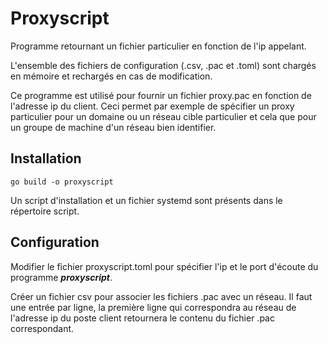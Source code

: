 # Proxyscript

Programme retournant un fichier particulier en fonction de l'ip appelant.

L'ensemble des fichiers de configuration (.csv, .pac et .toml) sont chargés en mémoire et rechargés en cas de modification.

Ce programme est utilisé pour fournir un fichier proxy.pac en fonction de l'adresse ip du client. Ceci permet par exemple de spécifier un proxy particulier pour un domaine ou un réseau cible particulier et cela que pour un groupe de machine d'un réseau bien identifier.

## Installation

```
go build -o proxyscript

```
Un script d'installation et un fichier systemd sont présents dans le répertoire script.

## Configuration

Modifier le fichier proxyscript.toml pour spécifier l'ip et le port d'écoute du programme ***proxyscript***.

Créer un fichier csv pour associer les fichiers .pac avec un réseau.
Il faut une entrée par ligne, la première ligne qui correspondra au réseau de l'adresse ip du poste client retournera le contenu du fichier .pac correspondant.
